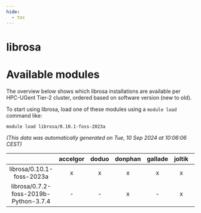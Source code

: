 ```yaml
---
hide:
  - toc
---
```


librosa
=======

# Available modules


The overview below shows which librosa installations are available per HPC-UGent Tier-2 cluster, ordered based on software version (new to old).

To start using librosa, load one of these modules using a `module load` command like:

```shell
module load librosa/0.10.1-foss-2023a
```

*(This data was automatically generated on Tue, 10 Sep 2024 at 10:06:06 CEST)*  

| |accelgor|doduo|donphan|gallade|joltik|shinx|skitty|
| :---: | :---: | :---: | :---: | :---: | :---: | :---: | :---: |
|librosa/0.10.1-foss-2023a|x|x|x|x|x|x|x|
|librosa/0.7.2-foss-2019b-Python-3.7.4|-|-|x|-|x|-|x|
